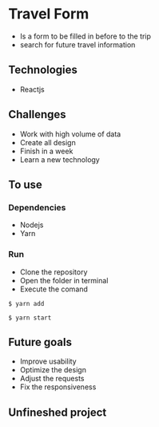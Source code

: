 # Travel Form

- Is a form to be filled in before to the trip
- search for future travel information

## Technologies
- Reactjs

## Challenges
- Work with high volume of data
- Create all design
- Finish in a week
- Learn a new technology

## To use
### Dependencies
- Nodejs
- Yarn

### Run
- Clone the repository
- Open the folder in terminal
- Execute the comand
```
$ yarn add

$ yarn start
```

## Future goals
- Improve usability
- Optimize the design
- Adjust the requests
- Fix the responsiveness

## Unfineshed project
